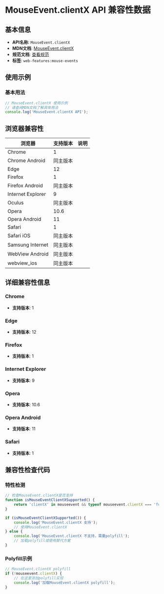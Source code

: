 # MouseEvent.clientX API 兼容性数据

## 基本信息

- **API名称**: `MouseEvent.clientX`
- **MDN文档**: [MouseEvent.clientX](https://developer.mozilla.org/docs/Web/API/MouseEvent/clientX)
- **规范文档**: [查看规范](https://w3c.github.io/uievents/#dom-mouseevent-clientx)
- **标签**: `web-features:mouse-events`

## 使用示例

### 基本用法

```javascript
// MouseEvent.clientX 使用示例
// 请查阅MDN文档了解具体用法
console.log('MouseEvent.clientX API');
```

## 浏览器兼容性

| 浏览器 | 支持版本 | 说明 |
|--------|----------|------|
| Chrome | 1 |  |
| Chrome Android | 同主版本 |  |
| Edge | 12 |  |
| Firefox | 1 |  |
| Firefox Android | 同主版本 |  |
| Internet Explorer | 9 |  |
| Oculus | 同主版本 |  |
| Opera | 10.6 |  |
| Opera Android | 11 |  |
| Safari | 1 |  |
| Safari iOS | 同主版本 |  |
| Samsung Internet | 同主版本 |  |
| WebView Android | 同主版本 |  |
| webview_ios | 同主版本 |  |

## 详细兼容性信息

### Chrome

- **支持版本**: 1

### Edge

- **支持版本**: 12

### Firefox

- **支持版本**: 1

### Internet Explorer

- **支持版本**: 9

### Opera

- **支持版本**: 10.6

### Opera Android

- **支持版本**: 11

### Safari

- **支持版本**: 1

## 兼容性检查代码

### 特性检测

```javascript
// 检查MouseEvent.clientX是否支持
function isMouseEventClientXSupported() {
    return 'clientX' in mouseevent && typeof mouseevent.clientX === 'function';
}

if (isMouseEventClientXSupported()) {
    console.log('MouseEvent.clientX 支持');
    // 使用MouseEvent.clientX
} else {
    console.log('MouseEvent.clientX 不支持，需要polyfill');
    // 加载polyfill或使用替代方案
}
```

### Polyfill示例

```javascript
// MouseEvent.clientX polyfill
if (!mouseevent.clientX) {
    // 在这里添加polyfill实现
    console.log('加载MouseEvent.clientX polyfill');
}
```

